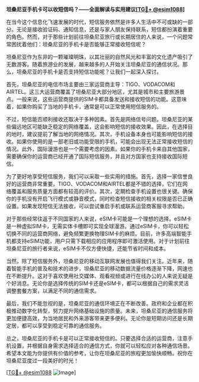 **坦桑尼亚手机卡可以收短信吗？——全面解读与实用建议[[TG💪+ @esim1088](https://t.me/s/esim1088)]**

在当今这个信息化飞速发展的时代，短信服务依然是许多人生活中不可或缺的一部分。无论是接收验证码、通知信息，还是与家人朋友保持联系，短信都扮演着重要的角色。然而，对于那些计划前往坦桑尼亚旅行或长期居住的人来说，一个问题常常困扰着他们：坦桑尼亚的手机卡是否能够正常接收短信呢？

坦桑尼亚作为东非的一颗璀璨明珠，以其壮丽的自然风光和丰富的文化遗产吸引了无数游客。随着旅游业的发展，越来越多的人开始关注坦桑尼亚的通信状况。那么，坦桑尼亚的手机卡是否支持短信功能呢？让我们一起深入探讨。

首先，坦桑尼亚的电信市场主要由三家运营商主导：TIGO、VODACOM和AIRTEL。这三大运营商覆盖了坦桑尼亚大部分地区，尤其是城市和主要旅游景点。一般来说，这些运营商提供的SIM卡都具备发送和接收短信的功能。这意味着，如果你购买了当地的手机卡，通常是可以正常使用短信服务的。

不过，短信能否顺利接收还取决于多种因素。首先是网络信号问题。坦桑尼亚的某些偏远地区可能缺乏稳定的网络覆盖，这会影响短信的接收效果。因此，在选择目的地时，建议提前了解当地的网络情况。其次，手机设备本身也可能影响短信的接收。如果你使用的是一部老旧或功能受限的手机，可能会出现无法正常接收短信的情况。此外，国际漫游也是一个需要考虑的因素。如果你的手机卡来自其他国家，需要确保你的运营商已经开通了国际短信服务，并且对方国家也支持接收国际短信。

为了更好地享受短信服务，我们可以采取一些实用的措施。首先，选择一家信誉良好的运营商非常重要。TIGO、VODACOM和AIRTEL都是不错的选择，它们在网络覆盖和服务质量方面都有较高的评价。其次，定期检查手机设置也很关键。确保你的手机没有开启飞行模式或静音模式，同时检查短信接收的相关权限是否已正确设置。如果发现短信无法接收，可以尝试重启手机或联系运营商客服寻求帮助。

对于那些经常往返于不同国家的人来说，eSIM卡可能是一个理想的选择。eSIM卡是一种虚拟SIM卡，无需实体卡槽即可实现全球漫游。通过eSIM卡，你可以轻松切换不同的运营商网络，避免频繁更换物理SIM卡的麻烦。目前，许多高端智能手机都支持eSIM功能，用户只需下载相应的应用程序即可激活使用。对于计划前往坦桑尼亚的旅行者来说，eSIM卡不仅方便快捷，还能节省时间和成本。

当然，除了短信服务外，坦桑尼亚的移动互联网发展也值得我们关注。近年来，随着智能手机的普及和技术的进步，坦桑尼亚的移动数据流量价格逐渐下降，网速也在不断提升。这对于喜欢使用社交媒体、观看视频或进行在线办公的人来说无疑是个好消息。无论你是选择传统的SIM卡还是eSIM卡，都可以根据自己的需求灵活调整套餐方案，以满足不同的通信需求。

最后，我们不能忽视的是，坦桑尼亚的通信环境正在不断改善。政府和企业都在积极推动数字化转型，努力提升网络基础设施的质量。未来，坦桑尼亚的通信服务将更加便捷高效，为当地居民和外来游客带来更多便利。无论你是短期访问还是长期定居，都可以享受到稳定可靠的通信服务。

总之，坦桑尼亚的手机卡是可以正常接收短信的。只要选择合适的运营商，注意手机设置，并根据自身需求选择适合的通信方式，你就可以轻松应对各种通信场景。希望本文能为你提供有价值的参考，让你在坦桑尼亚的旅程更加愉快顺畅。祝你在坦桑尼亚度过一段美好的时光！

[[TG💪+ @esim1088](https://t.me/s/esim1088) ![Image](https://i.postimg.cc/4NQfJmqS/Snipaste-2025-05-13-00-14-12.png)]